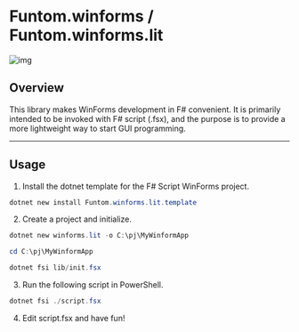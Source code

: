 # Funtom.winforms / Funtom.winforms.lit

![img]("./assets/funtom.winforms.png")

## Overview

This library makes WinForms development in F# convenient.
It is primarily intended to be invoked with F# script (.fsx), and the purpose is to provide a more lightweight way to start GUI programming.

---
## Usage

1. Install the dotnet template for the F# Script WinForms project.

```powershell
dotnet new install Funtom.winforms.lit.template
```

2. Create a project and initialize.

```powershell
dotnet new winforms.lit -o C:\pj\MyWinformApp

cd C:\pj\MyWinformApp

dotnet fsi lib/init.fsx
```

3. Run the following script in PowerShell.

```powershell
dotnet fsi ./script.fsx
```

4. Edit script.fsx and have fun!
